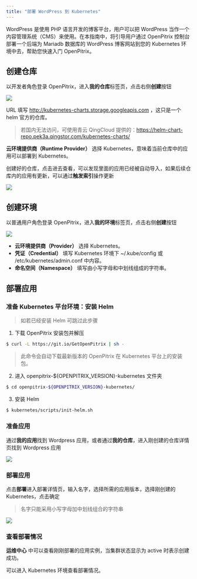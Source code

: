 ```yaml
---
title: "部署 WordPress 到 Kubernetes"
---
```


WordPress 是使用 PHP 语言开发的博客平台，用户可以把 WordPress 当作一个内容管理系统（CMS）来使用。在本指南中，将引导用户通过 OpenPitrix 控制台部署一个后端为 Mariadb 数据库的 WordPress 博客网站到您的 Kubernetes 环境中去，帮助您快速入门 OpenPitrix。

## 创建仓库

以开发者角色登录 OpenPitrix，进入**我的仓库**标签页，点击右侧**创建**按钮

![](/create-repo-kubernetes.png)

URL 填写 http://kubernetes-charts.storage.googleapis.com ，这只是一个 helm 官方的仓库。
> 若国内无法访问，可使用青云 QingCloud 提供的：https://helm-chart-repo.pek3a.qingstor.com/kubernetes-charts/

**云环境提供商（Runtime Provider）** 选择 Kubernetes，意味着当前仓库中的应用可以部署到 Kubernetes。

创建好的仓库，点击进去查看，可以发现里面的应用已经被自动导入，如果后续仓库内的应用有更新，可以通过**触发索引**操作更新

![](/trigger-indexer-kubernetes.png)

## 创建环境

以普通用户角色登录 OpenPitrix，进入**我的环境**标签页，点击右侧**创建**按钮

![](/create-runtime-kubernetes.png)

* **云环境提供商（Provider）** 选择 Kubernetes。
* **凭证（Credential）** 填写 Kubernetes 环境下 ~/.kube/config 或 /etc/kubernetes/admin.conf 中内容。
* **命名空间（Namespace）** 填写由小写字母和中划线组成的字符串。

## 部署应用

### 准备 Kubernetes 平台环境：安装 Helm

> 如若已经安装 Helm 可跳过此步骤

1. 下载 OpenPitrix 安装包并解压
```bash
$ curl -L https://git.io/GetOpenPitrix | sh -
```
> 此命令会自动下载最新版本的 OpenPitrix 在 Kubernetes 平台上的安装包。

2. 进入 openpitrix-${OPENPITRIX_VERSION}-kubernetes 文件夹
```bash
$ cd openpitrix-${OPENPITRIX_VERSION}-kubernetes/
```

3. 安装 Helm
```bash
$ kubernetes/scripts/init-helm.sh
```

### 准备应用

通过**我的应用**找到 Wordpress 应用，或者通过**我的仓库**，进入刚创建的仓库详情页找到 Wordpress 应用

![](/app-kubernetes.png)

### 部署应用

点击**部署**进入部署详情页，输入名字，选择所需的应用版本，选择刚创建的 Kubernetes，点击确定

> 名字只能采用小写字母加中划线组合的字符串

![](/deploy-cluster-kubernetes.png)

### 查看部署情况

**运维中心** 中可以查看刚刚部署的应用实例，当集群状态显示为 active 时表示创建成功。

可以进入 Kubernetes 环境查看部署情况。
